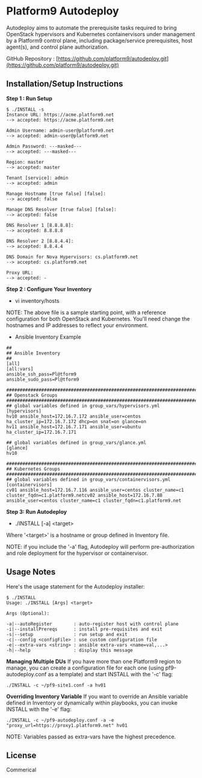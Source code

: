 # Platform9 Autodeploy
Autodeploy aims to automate the prerequisite tasks required to bring OpenStack hypervisors and Kubernetes containervisors under management by a Platform9 control plane, including package/service prerequisites, host agent(s), and control plane authorization.

GitHub Repository : [https://github.com/platform9/autodeploy.git](https://github.com/platform9/autodeploy.git)

## Installation/Setup Instructions

**Step 1 : Run Setup**
```
$ ./INSTALL -s
Instance URL: https://acme.platform9.net
--> accepted: https://acme.platform9.net

Admin Username: admin-user@platform9.net
--> accepted: admin-user@platform9.net

Admin Password: ---masked---
--> accepted: ---masked---

Region: master
--> accepted: master

Tenant [service]: admin
--> accepted: admin

Manage Hostname [true false] [false]:
--> accepted: false

Manage DNS Resolver [true false] [false]:
--> accepted: false

DNS Resolver 1 [8.8.8.8]:
--> accepted: 8.8.8.8

DNS Resolver 2 [8.8.4.4]:
--> accepted: 8.8.4.4

DNS Domain for Nova Hypervisors: cs.platform9.net
--> accepted: cs.platform9.net

Proxy URL:
--> accepted: -
```

**Step 2 : Configure Your Inventory**
* vi inventory/hosts 

NOTE: The above file is a sample starting point, with a reference configuration for both OpenStack and Kubernetes. You'll need change the hostnames and IP addresses to reflect your environment.

* Ansible Inventory Example
```
##
## Ansible Inventory
##
[all]
[all:vars]
ansible_ssh_pass=Pl@tform9
ansible_sudo_pass=Pl@tform9

################################################################################################
## Openstack Groups
################################################################################################
## global variables defined in group_vars/hypervisors.yml
[hypervisors]
hv10 ansible_host=172.16.7.172 ansible_user=centos ha_cluster_ip=172.16.7.172 dhcp=on snat=on glance=on
hv11 ansible_host=172.16.7.171 ansible_user=ubuntu ha_cluster_ip=172.16.7.171

## global variables defined in group_vars/glance.yml
[glance]
hv10

################################################################################################
## Kubernetes Groups
################################################################################################
## global variables defined in group_vars/containervisors.yml
[containervisors]
cv01 ansible_host=172.16.7.116 ansible_user=centos cluster_name=c1 cluster_fqdn=c1.platform9.netcv02 ansible_host=172.16.7.88 ansible_user=centos cluster_name=c1 cluster_fqdn=c1.platform9.net
```

**Step 3: Run Autodeploy**
* ./INSTALL [-a] \<target\>

Where '\<target\>' is a hostname or group defined in Inventory file.

NOTE: if you include the '-a' flag, Autodeploy will perform pre-authorization and role deployment for the hypervisor or containervisor.

## Usage Notes
Here's the usage statement for the Autodeploy installer:
```
$ ./INSTALL
Usage: ./INSTALL [Args] <target>

Args (Optional):

-a|--autoRegister        : auto-register host with control plane
-i|--installPrereqs      : install pre-requisites and exit
-s|--setup               : run setup and exit
-c|--config <configFile> : use custom configuration file
-e|--extra-vars <string> : ansible extra-vars <name=val,...>
-h|--help                : display this message
```

**Managing Multiple DUs**
If you have more than one Platform9 region to manage, you can create a configuration file for each one (using pf9-autodeploy.conf as a template) and start INSTALL with the '-c' flag:
```
./INSTALL -c ~/pf9-site1.conf -a hv01
```

**Overriding Inventory Variable**
If you want to override an Ansible variable defined in Inventory or dynamically within playbooks, you can invoke INSTALL with the '-e' flag:
```
./INSTALL -c ~/pf9-autodeploy.conf -a -e "proxy_url=https://proxy1.platform9.net" hv01
```
NOTE: Variables passed as extra-vars have the highest precedence.

## License

Commerical

